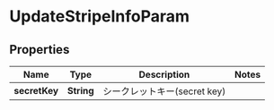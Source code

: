 

# UpdateStripeInfoParam


## Properties

| Name | Type | Description | Notes |
|------------ | ------------- | ------------- | -------------|
|**secretKey** | **String** | シークレットキー(secret key) |  |



